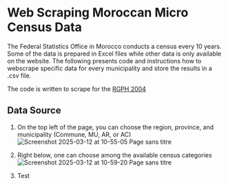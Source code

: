 # Web Scraping Moroccan Micro Census Data
The Federal Statistics Office in Morocco conducts a census every 10 years. Some of the data is prepared in Excel files while other data is only available on the website. The following presents code and instructions how to webscrape specific data for every municipality and store the results in a .csv file.

The code is written to scrape for the [RGPH 2004](https://applications-web.hcp.ma/hpmc/frmmarocenchiffres.aspx)




## Data Source
  1) On the top left of the page, you can choose the region, province, and municipality (Commune, MU, AR, or AC)
![Screenshot 2025-03-12 at 10-55-05 Page sans titre](https://github.com/user-attachments/assets/0850c288-66f3-48b8-997a-6d2f5aafa681)

  2) Right below, one can choose among the available census categories
![Screenshot 2025-03-12 at 10-59-20 Page sans titre](https://github.com/user-attachments/assets/26521231-6a99-421c-9026-305cef549719)

3) Test
